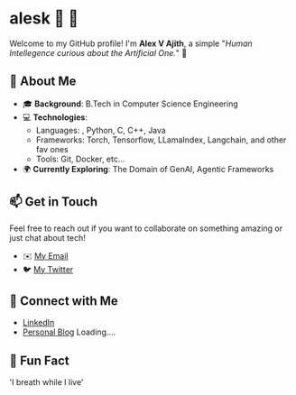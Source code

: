 <!---
- 👋 Hi, I’m Alex V Ajith
- 👀 I’m interested in Python Developmenet and hugely fascinated by machine Learning architectures and projects
- 🌱 I’m currently pursuing the final years of Computer Science Engineering  
- 💞️ I’m looking to collaborate on real-life tools using AI and ML models, also intereseted to create some startup product ideas.
- 📫 Reach me through linkedIn https://www.linkedin.com/in/alex-v-ajith/

darkar18/darkar18 is a ✨ special ✨ repository because its `README.md` (this file) appears on your GitHub profile.
You can click the Preview link to take a look at your changes.
--->
# alesk 🤖 🌃

Welcome to my GitHub profile! I'm **Alex V Ajith**, a simple "_Human Intellegence curious about the Artificial One._" 🌟

## 🚀 About Me

- 🎓 **Background**: B.Tech in Computer Science Engineering
- 💻 **Technologies**: 
  - Languages: , Python, C, C++, Java
  - Frameworks: Torch, Tensorflow, LLamaIndex, Langchain, and other fav ones
  - Tools: Git, Docker, etc... 
- 🌍 **Currently Exploring**: The Domain of GenAI, Agentic Frameworks

## 📫 Get in Touch

Feel free to reach out if you want to collaborate on something amazing or just chat about tech!

- ✉️ [My Email](alexvajith18@gmail.com)
- 🐦 [My Twitter](https://x.com/AlexVAjith)

## 🔗 Connect with Me

- [LinkedIn](https://www.linkedin.com/in/alex-v-ajith/)
- [Personal Blog]() Loading....

## 🎉 Fun Fact

'I breath while I live'
